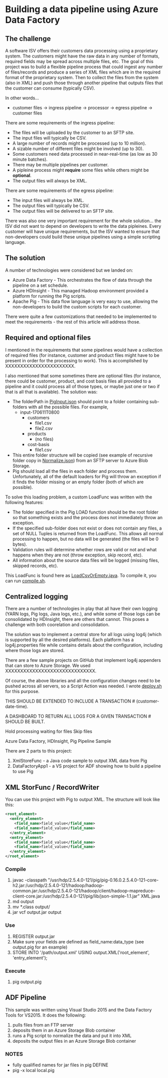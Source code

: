 # Building a data pipeline using Azure Data Factory

## The challenge

A software ISV offers their customers data processing using a proprietary system. The customers might have the raw data in any number of formats, required fields may be spread across multiple files, etc. The goal of this project was to build a flexible pipeline process that could ingest any number of files/records and produce a series of XML files which are in the required format of the proprietary system. Then to collect the files from the system (also in XML) and push those through another pipeline that outputs files that the customer can consume (typically CSV).

In other words...

* customer files -> ingress pipeline -> processor -> egress pipeline -> customer files

There are some requirements of the ingress pipeline:

* The files will be uploaded by the customer to an SFTP site.
* The input files will typically be CSV.
* A large number of records might be processed (up to 10 million).
* A sizable number of different files might be involved (up to 30).
* Some customers need data processed in near-real-time (as low as 30 minute batches).
* There may be multiple pipelines per customer.
* A pipleine process might **require** some files while others might be **optional**.
* The output files will always be XML.

There are some requirements of the egress pipeline:

* The input files will always be XML.
* The output files will typically be CSV.
* The output files will be delivered to an SFTP site.

There was also one very important requirement for the whole solution... the ISV did not want to depend on developers to write the data pipleines. Every customer will have unique requirements, but the ISV wanted to ensure that non-developers could build these unique pipelines using a simple scripting language.

## The solution

A number of technologies were considered but we landed on:

* Azure Data Factory - This orchestrates the flow of data through the pipeline on a set schedule.
* Azure HDInsight - This managed Hadoop environment provided a platform for running the Pig scripts.
* Apache Pig - This data flow language is very easy to use, allowing the non-developers to build the custom scripts for each customer.

There were quite a few customizations that needed to be implemented to meet the requirements - the rest of this article will address those.

## Required and optional files

I mentioned in the requirements that some pipelines would have a collection of required files (for instance, customer and product files might have to be present in order for the processing to work). This is accomplished by XXXXXXXXXXXXXXXXXXXXXXX.

I also mentioned that some sometimes there are optional files (for instance, there could be customer, product, and cost basis files all provided to a pipeline and it could process all of those types, or maybe just one or two if that is all that is available). The solution was:

* The folderPath in [PigInput.json](PigInput.json) should point to a folder containing sub-folders with all the possible files. For example,
  * input-170611T0800
    * customers
      * file1.csv
      * file2.csv
    * products
      * (no files)
    * cost-basis
      * file1.csv
* This entire folder structure will be copied (see example of recursive folder copy in [Normalize.json](Normalize.json)) from an SFTP server to Azure Blob Storage.
* Pig should load all the files in each folder and process them. Unfortunately, all of the default loaders for Pig will throw an exception if it finds the folder missing or an empty folder (both of which are possible).

To solve this loading problem, a custom LoadFunc was written with the following features:

* The folder specified in the Pig LOAD function should be the root folder so that something exists and the process does not immediately throw an exception.
* If the specified sub-folder does not exist or does not contain any files, a set of NULL Tuples is returned from the LoadFunc. This allows all normal processing to happen, but no data will be generated (the files will be 0 bytes).
* Validation rules will determine whether rows are valid or not and what happens when they are not (throw exception, skip record, etc).
* All information about the source data files will be logged (missing files, skipped records, etc).

This LoadFunc is found here as [LoadCsvOrEmpty.java](LoadCsvOrEmpty.java). To compile it, you can run [compile.sh](compile.sh).

## Centralized logging

There are a number of technologies in play that all have their own logging (YARN logs, Pig logs, Java logs, etc.), and while some of those logs can be consolidated by HDInsight, there are others that cannot. This poses a challenge with both coorelation and consolidation.

The solution was to implement a central store for all logs using log4j (which is supported by all the desired platforms). Each platform has a log4j.properties file while contains details about the configuration, including where those logs are stored.

There are a few sample projects on GitHub that implement log4j appenders that can store to Azure Storage. We used XXXXXXXXXXXXXXXXXXXXXXXXXXXXXX.

Of course, the above libraries and all the configuration changes need to be pushed across all servers, so a Script Action was needed. I wrote [deploy.sh](deploy.sh) for this purpose.

THIS SHOULD BE EXTENDED TO INCLUDE A TRANSACTION # (customer-date-time).

A DASHBOARD TO RETURN ALL LOGS FOR A GIVEN TRANSACTION # SHOULD BE BUILT.

Hold processing waiting for files
Skip files

Azure Data Factory, HDInsight, Pig Pipeline Sample

There are 2 parts to this project:
1. XmlStoreFunc - a Java code sample to output XML data from Pig
2. DataFactoryApp1 - a VS project for ADF showing how to build a pipeline to use Pig

## XML StorFunc / RecordWriter

You can use this project with Pig to output XML. The structure will look like this:

```xml
<root_element>
  <entry_element>
    <field_name>field_value</field_name>
    <field_name>field_value</field_name>
  </entry_element>
  <entry_element>
    <field_name>field_value</field_name>
    <field_name>field_value</field_name>
  </entry_element>
</root_element>
```

### Compile

1. javac -classpath "/usr/hdp/2.5.4.0-121/pig/pig-0.16.0.2.5.4.0-121-core-h2.jar:/usr/hdp/2.5.4.0-121/hadoop/hadoop-common.jar:/usr/hdp/2.5.4.0-121/hadoop/client/hadoop-mapreduce-client-core.jar:/usr/hdp/2.5.4.0-121/pig/lib/json-simple-1.1.jar" XML.java
2. md output
3. mv *.class output/
4. jar vcf output.jar output

### Use

1. REGISTER output.jar
2. Make sure your fields are defined as field_name:data_type (see output.pig for an example)
3. STORE <tuples> INTO '/path/output.xml' USING output.XML('root_element', 'entry_element');

### Execute

1. pig output.pig

## ADF Pipeline

This sample was written using Visual Studio 2015 and the Data Factory Tools for VS2015. It does the following:
1. pulls files from an FTP server
2. deposits them in an Azure Storage Blob container
3. runs a Pig script to normalize the data and put it into XML
4. deposits the output files in an Azure Storage Blob container

### NOTES

* fully qualified names for jar files in pig DEFINE
* pig -x local local.pig
